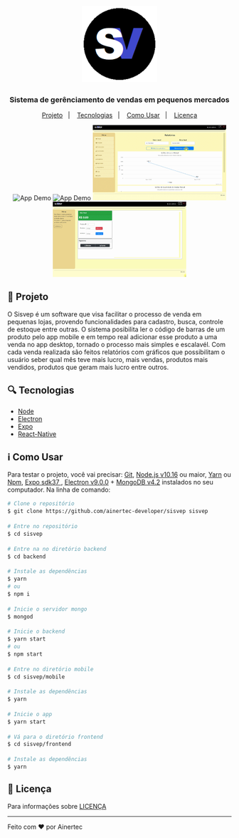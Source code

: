 <h1 align="center" >
    <img alt="sisvep" title="sisvep" src=".github/icon.png" width="170px" />
</h1>

<h3 align="center">
  Sistema de gerênciamento de vendas em pequenos mercados
</h3>

<p align="center">
  <a href="#dart-projeto">Projeto</a>&nbsp;&nbsp;&nbsp;|&nbsp;&nbsp;&nbsp;
  <a href="#mag-tecnologias">Tecnologias</a>&nbsp;&nbsp;&nbsp;|&nbsp;&nbsp;&nbsp;
    <a href="#information_source-como-usar">Como Usar</a>&nbsp;&nbsp;&nbsp;|&nbsp;&nbsp;&nbsp;
  <a href="#memo-licença">Licença</a>
</p>



<!-- ![](./github/create.gif) -->
<p align="center">
  <img alt="App Demo" src=".github/create.gif" width="300px">
  <!-- <img alt="App Demo" src=".github/login-light.jpg" width="300px"> -->
  <img alt="App Demo" src=".github/search.gif" width="300px">
  <img alt="App Demo" src=".github/relatorio-desktop.gif" width="300px">
  <img alt="App Demo" src=".github/venda-desktop.gif" width="300px">
</p>    

## :dart: Projeto
  O Sisvep é um software que visa facilitar o processo de venda em pequenas lojas, provendo funcionalidades para cadastro, busca, controle de estoque entre outras.
  O sistema posibilita ler o código de barras de um produto pelo app mobile e em tempo real adicionar esse produto a uma venda no app desktop, tornado o processo mais simples e escalavél.
  Com cada venda realizada são feitos relatórios com gráficos que possibilitam o usuário seber qual mês teve mais lucro, mais vendas, produtos mais vendidos, produtos que geram mais lucro entre outros.


## :mag: Tecnologias
-  [Node](https://nodejs.org/en/)
-  [Electron](https://www.electronjs.org/)
-  [Expo](https://expo.io/)
-  [React-Native](https://facebook.github.io/react-native/)

## :information_source: Como Usar
Para testar o projeto, você vai precisar: [Git](https://git-scm.com), [Node.js v10.16](https://nodejs.org/en/) ou maior, [Yarn](https://yarnpkg.com/) ou [Npm](https://www.npmjs.com/), [Expo sdk37 ](https://expo.io/) , [Electron v9.0.0](https://www.electronjs.org/) + [MongoDB v4.2](https://docs.mongodb.com/manual/)  instalados no seu computador. Na linha de comando:

```bash
# Clone o repositório
$ git clone https://github.com/ainertec-developer/sisvep sisvep

# Entre no repositório
$ cd sisvep

# Entre na no diretório backend
$ cd backend

# Instale as dependências
$ yarn 
# ou
$ npm i

# Inicie o servidor mongo
$ mongod

# Inicie o backend
$ yarn start
# ou
$ npm start

# Entre no diretório mobile
$ cd sisvep/mobile

# Instale as dependências
$ yarn 

# Inicie o app
$ yarn start

# Vá para o diretório frontend
$ cd sisvep/frontend

# Instale as dependências
$ yarn 
```

## :memo: Licença
Para informações sobre [LICENÇA](https://github.com/ainertec-developer/sisvep/blob/master/license.txt)

---
Feito com :heart: por Ainertec

